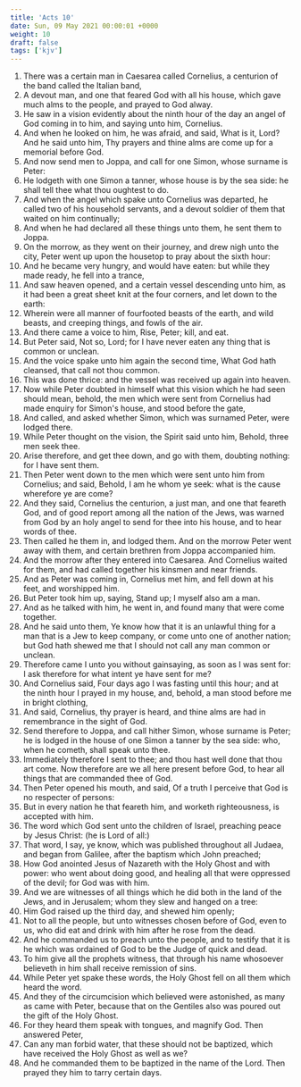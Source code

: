 ```yaml
---
title: 'Acts 10'
date: Sun, 09 May 2021 00:00:01 +0000
weight: 10
draft: false
tags: ['kjv'] 
---
```


1. There was a certain man in Caesarea called Cornelius, a centurion of the band called the Italian band,
2. A devout man, and one that feared God with all his house, which gave much alms to the people, and prayed to God alway.
3. He saw in a vision evidently about the ninth hour of the day an angel of God coming in to him, and saying unto him, Cornelius.
4. And when he looked on him, he was afraid, and said, What is it, Lord? And he said unto him, Thy prayers and thine alms are come up for a memorial before God.
5. And now send men to Joppa, and call for one Simon, whose surname is Peter:
6. He lodgeth with one Simon a tanner, whose house is by the sea side: he shall tell thee what thou oughtest to do.
7. And when the angel which spake unto Cornelius was departed, he called two of his household servants, and a devout soldier of them that waited on him continually;
8. And when he had declared all these things unto them, he sent them to Joppa.
9. On the morrow, as they went on their journey, and drew nigh unto the city, Peter went up upon the housetop to pray about the sixth hour:
10. And he became very hungry, and would have eaten: but while they made ready, he fell into a trance,
11. And saw heaven opened, and a certain vessel descending unto him, as it had been a great sheet knit at the four corners, and let down to the earth:
12. Wherein were all manner of fourfooted beasts of the earth, and wild beasts, and creeping things, and fowls of the air.
13. And there came a voice to him, Rise, Peter; kill, and eat.
14. But Peter said, Not so, Lord; for I have never eaten any thing that is common or unclean.
15. And the voice spake unto him again the second time, What God hath cleansed, that call not thou common.
16. This was done thrice: and the vessel was received up again into heaven.
17. Now while Peter doubted in himself what this vision which he had seen should mean, behold, the men which were sent from Cornelius had made enquiry for Simon's house, and stood before the gate,
18. And called, and asked whether Simon, which was surnamed Peter, were lodged there.
19. While Peter thought on the vision, the Spirit said unto him, Behold, three men seek thee.
20. Arise therefore, and get thee down, and go with them, doubting nothing: for I have sent them.
21. Then Peter went down to the men which were sent unto him from Cornelius; and said, Behold, I am he whom ye seek: what is the cause wherefore ye are come?
22. And they said, Cornelius the centurion, a just man, and one that feareth God, and of good report among all the nation of the Jews, was warned from God by an holy angel to send for thee into his house, and to hear words of thee.
23. Then called he them in, and lodged them. And on the morrow Peter went away with them, and certain brethren from Joppa accompanied him.
24. And the morrow after they entered into Caesarea. And Cornelius waited for them, and had called together his kinsmen and near friends.
25. And as Peter was coming in, Cornelius met him, and fell down at his feet, and worshipped him.
26. But Peter took him up, saying, Stand up; I myself also am a man.
27. And as he talked with him, he went in, and found many that were come together.
28. And he said unto them, Ye know how that it is an unlawful thing for a man that is a Jew to keep company, or come unto one of another nation; but God hath shewed me that I should not call any man common or unclean.
29. Therefore came I unto you without gainsaying, as soon as I was sent for: I ask therefore for what intent ye have sent for me?
30. And Cornelius said, Four days ago I was fasting until this hour; and at the ninth hour I prayed in my house, and, behold, a man stood before me in bright clothing,
31. And said, Cornelius, thy prayer is heard, and thine alms are had in remembrance in the sight of God.
32. Send therefore to Joppa, and call hither Simon, whose surname is Peter; he is lodged in the house of one Simon a tanner by the sea side: who, when he cometh, shall speak unto thee.
33. Immediately therefore I sent to thee; and thou hast well done that thou art come. Now therefore are we all here present before God, to hear all things that are commanded thee of God.
34. Then Peter opened his mouth, and said, Of a truth I perceive that God is no respecter of persons:
35. But in every nation he that feareth him, and worketh righteousness, is accepted with him.
36. The word which God sent unto the children of Israel, preaching peace by Jesus Christ: (he is Lord of all:)
37. That word, I say, ye know, which was published throughout all Judaea, and began from Galilee, after the baptism which John preached;
38. How God anointed Jesus of Nazareth with the Holy Ghost and with power: who went about doing good, and healing all that were oppressed of the devil; for God was with him.
39. And we are witnesses of all things which he did both in the land of the Jews, and in Jerusalem; whom they slew and hanged on a tree:
40. Him God raised up the third day, and shewed him openly;
41. Not to all the people, but unto witnesses chosen before of God, even to us, who did eat and drink with him after he rose from the dead.
42. And he commanded us to preach unto the people, and to testify that it is he which was ordained of God to be the Judge of quick and dead.
43. To him give all the prophets witness, that through his name whosoever believeth in him shall receive remission of sins.
44. While Peter yet spake these words, the Holy Ghost fell on all them which heard the word.
45. And they of the circumcision which believed were astonished, as many as came with Peter, because that on the Gentiles also was poured out the gift of the Holy Ghost.
46. For they heard them speak with tongues, and magnify God. Then answered Peter,
47. Can any man forbid water, that these should not be baptized, which have received the Holy Ghost as well as we?
48. And he commanded them to be baptized in the name of the Lord. Then prayed they him to tarry certain days.
